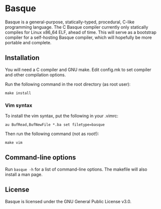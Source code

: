 # Basque
Basque is a general-purpose, statically-typed, procedural, C-like programming language. The C Basque compiler currently only statically compiles for Linux x86\_64 ELF, ahead of time. This will serve as a bootstrap compiler for a self-hosting Basque compiler, which will hopefully be more portable and complete.

## Installation
You will need a C compiler and GNU make. Edit config.mk to set compiler and other compilation options.

Run the following command in the root directory (as root user):
```
make install
```
### Vim syntax
To install the vim syntax, put the following in your .vimrc:
```
au BufRead,BufNewFile *.ba set filetype=basque
```
Then run the following command (not as root!):
```
make vim
```

## Command-line options
Run `basque -h` for a list of command-line options. The makefile will also install a man page.

## License
Basque is licensed under the GNU General Public License v3.0.

